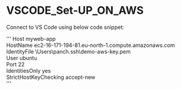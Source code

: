 # VSCODE_Set-UP_ON_AWS

Connect to VS Code using below code snippet:

'''
Host myweb-app\
  HostName ec2-16-171-194-81.eu-north-1.compute.amazonaws.com\
  IdentityFile \Users\panch\.ssh\demo-aws-key.pem\
  User ubuntu\
  Port 22\
  IdentitiesOnly yes\
  StrictHostKeyChecking accept-new\
'''
